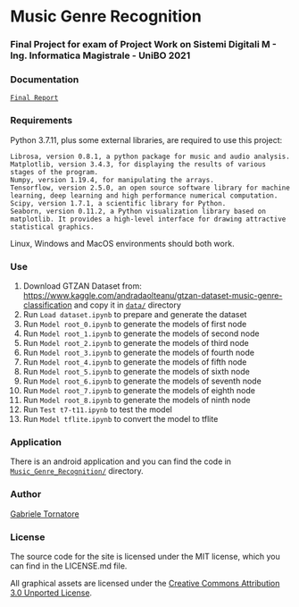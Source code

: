 # Music Genre Recognition

### Final Project for exam of Project Work on Sistemi Digitali M - Ing. Informatica Magistrale - UniBO 2021

### Documentation
[``Final Report``](https://github.com/it9tst/music-genre-recognition/blob/main/report/relazione.pdf)

### Requirements

Python 3.7.11, plus some external libraries, are required to use this project:
```
Librosa, version 0.8.1, a python package for music and audio analysis.
Matplotlib, version 3.4.3, for displaying the results of various stages of the program.
Numpy, version 1.19.4, for manipulating the arrays.
Tensorflow, version 2.5.0, an open source software library for machine learning, deep learning and high performance numerical computation.
Scipy, version 1.7.1, a scientific library for Python.
Seaborn, version 0.11.2, a Python visualization library based on matplotlib. It provides a high-level interface for drawing attractive statistical graphics.
```
Linux, Windows and MacOS environments should both work.

### Use

1. Download GTZAN Dataset from: https://www.kaggle.com/andradaolteanu/gtzan-dataset-music-genre-classification and copy it in [``data/``](data/) directory
2. Run ``Load dataset.ipynb`` to prepare and generate the dataset
3. Run ``Model root_0.ipynb`` to generate the models of first node
4. Run ``Model root_1.ipynb`` to generate the models of second node
5. Run ``Model root_2.ipynb`` to generate the models of third node
6. Run ``Model root_3.ipynb`` to generate the models of fourth node
7. Run ``Model root_4.ipynb`` to generate the models of fifth node
8. Run ``Model root_5.ipynb`` to generate the models of sixth node
9. Run ``Model root_6.ipynb`` to generate the models of seventh node
10. Run ``Model root_7.ipynb`` to generate the models of eighth node
11. Run ``Model root_8.ipynb`` to generate the models of ninth node
12. Run ``Test t7-t11.ipynb`` to test the model
13. Run ``Model tflite.ipynb`` to convert the model to tflite

### Application

There is an android application and you can find the code in [``Music_Genre_Recognition/``](app/Music_Genre_Recognition/) directory.

### Author
[Gabriele Tornatore](https://github.com/it9tst)

### License

The source code for the site is licensed under the MIT license, which you can find in
the LICENSE.md file.

All graphical assets are licensed under the
[Creative Commons Attribution 3.0 Unported License](https://creativecommons.org/licenses/by/3.0/).
